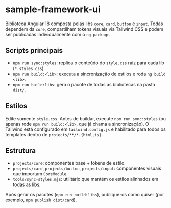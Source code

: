 # sample-framework-ui

Biblioteca Angular 18 composta pelas libs `core`, `card`, `button` e `input`. Todas dependem da `core`, compartilham tokens visuais via Tailwind CSS e podem ser publicadas individualmente com o `ng-packagr`.

## Scripts principais

- `npm run sync:styles`: replica o conteúdo do `style.css` raiz para cada lib (`*.styles.css`).
- `npm run build:<lib>`: executa a sincronização de estilos e roda `ng build <lib>`.
- `npm run build:libs`: gera o pacote de todas as bibliotecas na pasta `dist/`.

## Estilos

Edite somente `style.css`. Antes de buildar, execute `npm run sync:styles` (ou apenas rode `npm run build:<lib>`, que já chama a sincronização). O Tailwind está configurado em `tailwind.config.js` e habilitado para todos os templates dentro de `projects/**/*.{html,ts}`.

## Estrutura

- `projects/core`: componentes base + tokens de estilo.
- `projects/card`, `projects/button`, `projects/input`: componentes visuais que importam `CoreModule`.
- `tools/sync-styles.mjs`: utilitário que mantém os estilos alinhados em todas as libs.

Após gerar os pacotes (`npm run build:libs`), publique-os como quiser (por exemplo, `npm publish dist/card`).
